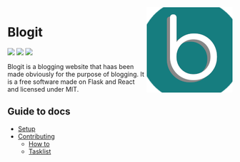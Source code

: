 <img src="logo192.png" align="right" />

# Blogit

[![](https://img.shields.io/badge/License-MIT-green)](LICENSE)
[![](https://img.shields.io/badge/Version-1.0.1--alpha-blue)](#blogit)
![](https://img.shields.io/badge/Development_status-alpha-red)

Blogit is a blogging website that haas been made obviously for the purpose of blogging. It is a free software made on Flask and React and licensed under MIT.

## Guide to docs

- [Setup](set-up)
- [Contributing](contributing)
    - [How to](contributing/how-to)
    - [Tasklist](contributing/tasklist)